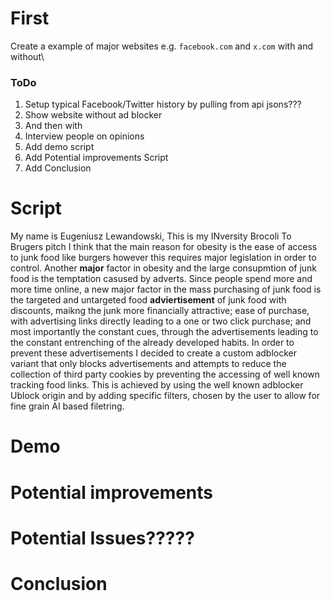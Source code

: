 # First 
Create a example of major websites e.g. `facebook.com` and `x.com` with and without\

### ToDo 
1. Setup typical Facebook/Twitter history by pulling from api jsons???
2. Show website without ad blocker 
3. And then with
4. Interview people on opinions
5. Add demo script
6. Add Potential improvements Script
7. Add Conclusion

# Script 
My name is Eugeniusz Lewandowski, This is my INversity Brocoli To Brugers pitch I think that the main reason for obesity is the ease of access to junk food like burgers however this requires major legislation in order to control. Another **major** factor in obesity and the large consupmtion of junk food is the temptation casused by adverts. Since people spend more and more time online, a new major factor in the mass purchasing of junk food is the targeted and untargeted food __adviertisement__ of junk food with discounts, maikng the junk more financially attractive; ease of purchase, with advertising links directly leading to a one or two click purchase; and most importantly the constant cues, through the advertisements leading to the constant entrenching of the already developed habits. In order to prevent these advertisements I decided to create a custom adblocker variant that only blocks advertisements and attempts to reduce the collection of third party cookies by preventing the accessing of well known tracking food links. This is achieved by using the well known adblocker Ublock origin and by adding specific filters, chosen by the user to allow for fine grain AI based filetring.  
# Demo


# Potential improvements
# Potential Issues?????
# Conclusion
